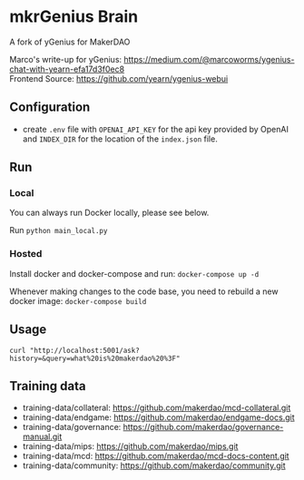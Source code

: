 # mkrGenius Brain

A fork of yGenius for MakerDAO

Marco's write-up for yGenius: https://medium.com/@marcoworms/ygenius-chat-with-yearn-efa17d3f0ec8  
Frontend Source: https://github.com/yearn/ygenius-webui

## Configuration

- create `.env` file with `OPENAI_API_KEY` for the api key provided by OpenAI and `INDEX_DIR` for the location of the `index.json` file.

## Run

### Local

You can always run Docker locally, please see below.

Run `python main_local.py`

### Hosted

Install docker and docker-compose and run:
`docker-compose up -d`

Whenever making changes to the code base, you need to rebuild a new docker image:
`docker-compose build`

## Usage

`curl "http://localhost:5001/ask?history=&query=what%20is%20makerdao%20%3F"`

## Training data
- training-data/collateral: https://github.com/makerdao/mcd-collateral.git
- training-data/endgame:    https://github.com/makerdao/endgame-docs.git
- training-data/governance: https://github.com/makerdao/governance-manual.git
- training-data/mips:       https://github.com/makerdao/mips.git
- training-data/mcd:        https://github.com/makerdao/mcd-docs-content.git
- training-data/community:  https://github.com/makerdao/community.git